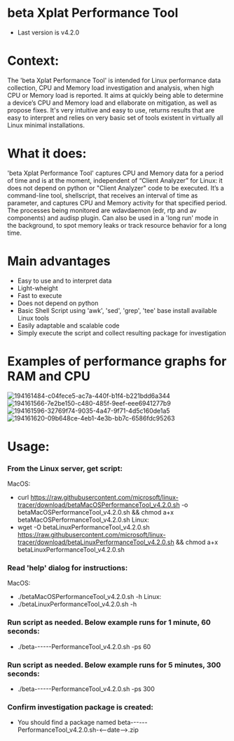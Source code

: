 # beta Xplat Performance Tool
- Last version is v4.2.0

# Context:
The 'beta Xplat Performance Tool' is intended for Linux performance data collection, CPU and Memory load investigation and analysis, when high CPU or Memory load is reported. It aims at quickly being able to determine a device’s CPU and Memory load and ellaborate on mitigation, as well as propose fixes. It's very intuitive and easy to use, returns results that are easy to interpret and relies on very basic set of tools existent in virtually all Linux minimal installations.

# What it does:
'beta Xplat Performance Tool' captures CPU and Memory data for a period of time and is at the moment, independent of “Client Analyzer” for Linux: it does not depend on python or "Client Analyzer" code to be executed. It’s a command-line tool, shellscript, that receives an interval of time as parameter, and captures CPU and Memory activity for that specified period. The processes being monitored are wdavdaemon (edr, rtp and av components) and audisp plugin. Can also be used in a 'long run' mode in the background, to spot memory leaks or track resource behavior for a long time.

# Main advantages
- Easy to use and to interpret data
- Light-wheight
- Fast to execute
- Does not depend on python
- Basic Shell Script using 'awk', 'sed', 'grep', 'tee' base install available Linux tools
- Easily adaptable and scalable code
- Simply execute the script and collect resulting package for investigation

# Examples of performance graphs for RAM and CPU

![194161484-c04fece5-ac7a-440f-b1f4-b221bdd6a344](https://user-images.githubusercontent.com/113130572/198121620-8c1ed95d-b36e-4686-9dd8-5a5c8f127fd5.png)
![194161566-7e2be150-c480-485f-9eef-eee6941277b9](https://user-images.githubusercontent.com/113130572/198121631-efa6f791-ebe0-4cf1-8bc1-10e69d6639ea.png)
![194161596-32769f74-9035-4a47-9f71-4d5c160de1a5](https://user-images.githubusercontent.com/113130572/198121645-ca0e0ccf-96ef-4055-874f-64351839cb2c.png)
![194161620-09b648ce-4eb1-4e3b-bb7c-6586fdc95263](https://user-images.githubusercontent.com/113130572/198121656-92c6ae3c-4667-429c-81e5-6834f63d4e89.png)

# Usage:
### From the Linux server, get script:
MacOS: 
- curl https://raw.githubusercontent.com/microsoft/linux-tracer/download/betaMacOSPerformanceTool_v4.2.0.sh -o betaMacOSPerformanceTool_v4.2.0.sh && chmod a+x betaMacOSPerformanceTool_v4.2.0.sh
Linux:
- wget -O betaLinuxPerformanceTool_v4.2.0.sh https://raw.githubusercontent.com/microsoft/linux-tracer/download/betaLinuxPerformanceTool_v4.2.0.sh && chmod a+x betaLinuxPerformanceTool_v4.2.0.sh
  
### Read 'help' dialog for instructions:
MacOS:
- ./betaMacOSPerformanceTool_v4.2.0.sh -h
Linux:
- ./betaLinuxPerformanceTool_v4.2.0.sh -h
### Run script as needed. Below example runs for 1 minute, 60 seconds:
- ./beta---<OS>---PerformanceTool_v4.2.0.sh -ps 60
### Run script as needed. Below example runs for 5 minutes, 300 seconds:
- ./beta---<OS>---PerformanceTool_v4.2.0.sh -ps 300
### Confirm investigation package is created:
- You should find a package named beta---<OS>---PerformanceTool_v4.2.0.sh-<--date-->.zip

